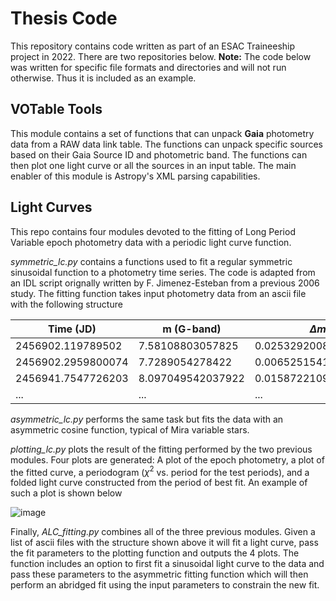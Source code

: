 # Thesis Code

This repository contains code written as part of an ESAC Traineeship project in 2022. There are two repositories below. **Note:** The code below was written for specific file formats and directories and will not run otherwise. Thus it is included as an example. 

## VOTable Tools

This module contains a set of functions that can unpack **Gaia** photometry data from a RAW data link table. The functions can unpack specific sources based on their Gaia Source ID and photometric band. The functions can then plot one light curve or all the sources in an input table. The main enabler of this module is Astropy's XML parsing capabilities. 

## Light Curves

This repo contains four modules devoted to the fitting of Long Period Variable epoch photometry data with a periodic light curve function. 

*symmetric_lc.py* contains a functions used to fit a regular symmetric sinusoidal function to a photometry time series. The code is adapted from an IDL script orignally written by F. Jimenez-Esteban from a previous 2006 study. The fitting function takes input photometry data from an ascii file with the following structure

| Time (JD)          | m (G-band)        | $\Delta m$           |
|--------------------|-------------------|----------------------|
| 2456902.119789502  | 7.58108803057825  | 0.02532920080357525  |
| 2456902.2959800074 | 7.7289054278422   | 0.006525154125789667 |
| 2456941.7547726203 | 8.097049542037922 | 0.01587221099975183  |
|         ...        |        ...        |          ...         |


*asymmetric_lc.py* performs the same task but fits the data with an asymmetric cosine function, typical of Mira variable stars. 

*plotting_lc.py* plots the result of the fitting performed by the two previous modules. Four plots are generated: A plot of the epoch photometry, a plot of the fitted curve, a periodogram ($\chi^2$ vs. period for the test periods), and a folded light curve constructed from the period of best fit. An example of such a plot is shown below

![image](https://user-images.githubusercontent.com/90631697/185609355-5ef14008-2a97-4e48-84e2-a1d0457d06c2.png)

Finally, *ALC_fitting.py* combines all of the three previous modules. Given a list of ascii files with the structure shown above it will fit a light curve, pass the fit parameters to the plotting function and outputs the 4 plots. The function includes an option to first fit a sinusoidal light curve to the data and pass these parameters to the asymmetric fitting function which will then perform an abridged fit using the input parameters to constrain the new fit. 
